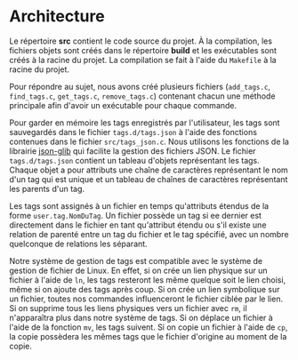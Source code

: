 # Architecture

Le répertoire **src** contient le code source du projet. À la compilation, les fichiers objets sont créés dans le répertoire **build** et les exécutables sont créés à la racine du projet. La compilation se fait à l'aide du `Makefile` à la racine du projet.

Pour répondre au sujet, nous avons créé plusieurs fichiers (`add_tags.c`, `find_tags.c`, `get_tags.c`, `remove_tags.c`) contenant chacun une méthode principale afin d'avoir un exécutable pour chaque commande.

Pour garder en mémoire les tags enregistrés par l'utilisateur, les tags sont sauvegardés dans le fichier `tags.d/tags.json` à l'aide des fonctions contenues dans le fichier `src/tags_json.c`. Nous utilisons les fonctions de la librairie [json-glib](https://wiki.gnome.org/Projects/JsonGlib) qui facilite la gestion des fichiers JSON.
Le fichier `tags.d/tags.json` contient un tableau d'objets représentant les tags. Chaque objet a pour attributs une chaîne de caractères représentant le nom d'un tag qui est unique et un tableau de chaînes de caractères représentant les parents d'un tag.

Les tags sont assignés à un fichier en temps qu'attributs étendus de la forme `user.tag.NomDuTag`. Un fichier possède un tag si ee dernier est directement dans le fichier en tant qu'attribut étendu ou s'il existe une relation de parenté entre un tag du fichier et le tag spécifié, avec un nombre quelconque de relations les séparant.

Notre système de gestion de tags est compatible avec le système de gestion de fichier de Linux. En effet, si on crée un lien physique sur un fichier à l'aide de `ln`, les tags resteront les même quelque soit le lien choisi, même si on ajoute des tags après coup. Si on crée un lien symbolique sur un fichier, toutes nos commandes influenceront le fichier ciblée par le lien. Si on supprime tous les liens physiques vers un fichier avec `rm`, il n'apparaîtra plus dans notre système de tags. Si on déplace un fichier à l'aide de la fonction `mv`, les tags suivent. Si on copie un fichier à l'aide de `cp`, la copie possèdera les mêmes tags que le fichier d'origine au moment de la copie.